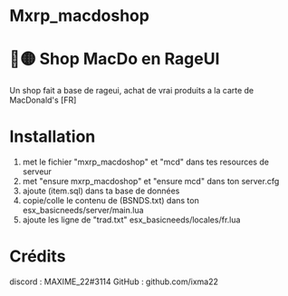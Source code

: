 # Mxrp_macdoshop

# 🔴🟡 Shop MacDo en RageUI

Un shop fait a base de rageui, achat de vrai produits a la carte de MacDonald's [FR]

# Installation

1. met le fichier "mxrp_macdoshop" et "mcd" dans tes resources de serveur
2. met "ensure mxrp_macdoshop" et "ensure mcd" dans ton server.cfg
3. ajoute (item.sql) dans ta base de données
4. copie/colle le contenu de (BSNDS.txt) dans ton esx_basicneeds/server/main.lua 
5. ajoute les ligne de "trad.txt" esx_basicneeds/locales/fr.lua

# Crédits

discord : MAXIME_22#3114
GitHub : github.com/ixma22
